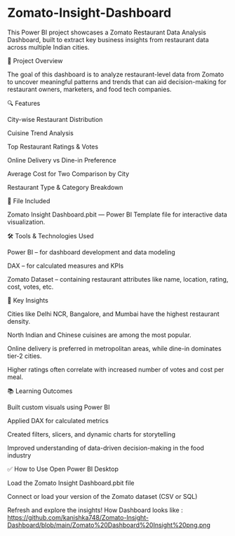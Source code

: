 # Zomato-Insight-Dashboard
This Power BI project showcases a Zomato Restaurant Data Analysis Dashboard, built to extract key business insights from restaurant data across multiple Indian cities.

🚀 Project Overview

The goal of this dashboard is to analyze restaurant-level data from Zomato to uncover meaningful patterns and trends that can aid decision-making for restaurant owners, marketers, and food tech companies.

🔍 Features

City-wise Restaurant Distribution

Cuisine Trend Analysis

Top Restaurant Ratings & Votes

Online Delivery vs Dine-in Preference

Average Cost for Two Comparison by City

Restaurant Type & Category Breakdown

📁 File Included

Zomato Insight Dashboard.pbit — Power BI Template file for interactive data visualization.

🛠 Tools & Technologies Used

Power BI – for dashboard development and data modeling

DAX – for calculated measures and KPIs

Zomato Dataset – containing restaurant attributes like name, location, rating, cost, votes, etc.

📌 Key Insights

Cities like Delhi NCR, Bangalore, and Mumbai have the highest restaurant density.

North Indian and Chinese cuisines are among the most popular.

Online delivery is preferred in metropolitan areas, while dine-in dominates tier-2 cities.

Higher ratings often correlate with increased number of votes and cost per meal.

📚 Learning Outcomes

Built custom visuals using Power BI

Applied DAX for calculated metrics

Created filters, slicers, and dynamic charts for storytelling

Improved understanding of data-driven decision-making in the food industry

✅ How to Use
Open Power BI Desktop

Load the Zomato Insight Dashboard.pbit file

Connect or load your version of the Zomato dataset (CSV or SQL)

Refresh and explore the insights!
How Dashboard looks like : https://github.com/kanishka748/Zomato-Insight-Dashboard/blob/main/Zomato%20Dashboard%20Insight%20png.png
